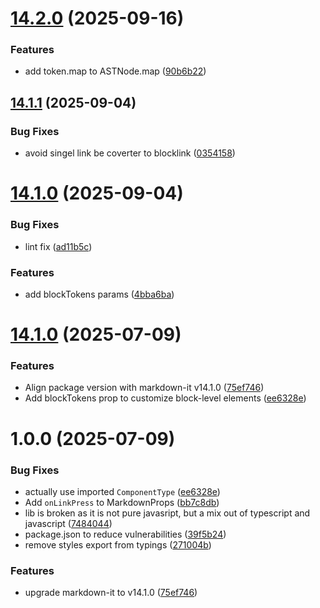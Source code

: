 # [14.2.0](https://github.com/mjrt/react-native-markdown-display/compare/v14.1.1...v14.2.0) (2025-09-16)


### Features

* add token.map to ASTNode.map ([90b6b22](https://github.com/mjrt/react-native-markdown-display/commit/90b6b22483893ffb5ccb79d8e3e7acd8c52bc45f))

## [14.1.1](https://github.com/mjrt/react-native-markdown-display/compare/v14.1.0...v14.1.1) (2025-09-04)


### Bug Fixes

* avoid singel link be coverter to blocklink ([0354158](https://github.com/mjrt/react-native-markdown-display/commit/0354158380c5bc10f4a2f4fdf2f49fc3629af6ab))

# [14.1.0](https://github.com/mjrt/react-native-markdown-display/compare/v14.0.0...v14.1.0) (2025-09-04)


### Bug Fixes

* lint fix ([ad11b5c](https://github.com/mjrt/react-native-markdown-display/commit/ad11b5c8bba6d5dd11d060ccb2cb04dfd19dcbc3))


### Features

* add blockTokens params ([4bba6ba](https://github.com/mjrt/react-native-markdown-display/commit/4bba6ba9673e6ae240fb4c8f82c6ba6c8c1b049d))

# [14.1.0](https://github.com/mjrt/react-native-markdown-display/compare/v1.0.0...v14.1.0) (2025-07-09)


### Features

* Align package version with markdown-it v14.1.0 ([75ef746](https://github.com/mjrt/react-native-markdown-display/commit/75ef746bc25929f620f0d3094b9b36f72cc45415))
* Add blockTokens prop to customize block-level elements ([ee6328e](https://github.com/mjrt/react-native-markdown-display/commit/ee6328e5536ee0ed99818364e1e753243ed12a48))


# 1.0.0 (2025-07-09)


### Bug Fixes

* actually use imported `ComponentType` ([ee6328e](https://github.com/mjrt/react-native-markdown-display/commit/ee6328e5536ee0ed99818364e1e753243ed12a48))
* Add `onLinkPress` to MarkdownProps ([bb7c8db](https://github.com/mjrt/react-native-markdown-display/commit/bb7c8db31d1a34bc64d406fcb862dd41b47678a7))
* lib is broken as it is not pure javasript, but a mix out of typescript and javascript ([7484044](https://github.com/mjrt/react-native-markdown-display/commit/7484044b207d66eb0f30fb426056e01007118174))
* package.json to reduce vulnerabilities ([39f5b24](https://github.com/mjrt/react-native-markdown-display/commit/39f5b2404529f673861c5b54c41ae9ea549944fe))
* remove styles export from typings ([271004b](https://github.com/mjrt/react-native-markdown-display/commit/271004b0bd4af079955faa90b953a3f0a1a06d4e))


### Features

* upgrade markdown-it to v14.1.0 ([75ef746](https://github.com/mjrt/react-native-markdown-display/commit/75ef746bc25929f620f0d3094b9b36f72cc45415))
